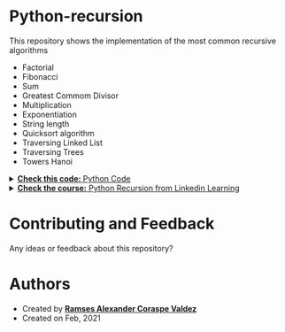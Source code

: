 # Python-recursion

This repository shows the implementation of the most common recursive algorithms

- Factorial
- Fibonacci
- Sum
- Greatest Commom Divisor
- Multiplication
- Exponentiation
- String length
- Quicksort algorithm
- Traversing Linked List
- Traversing Trees
- Towers Hanoi

<details closed>    
<summary> <a href="https://wittline.github.io/Python-recursion/code/python-recursion.html"> <strong>Check this code:</strong> Python Code </a> </summary>    
</details>

<details closed>    
<summary> <a href="https://www.linkedin.com/learning/python-recursion/the-power-of-recursion"> <strong>Check the course:</strong> Python Recursion from Linkedin Learning </a> </summary>    
</details>

# Contributing and Feedback
Any ideas or feedback about this repository?

# Authors
- Created by <a href="https://www.linkedin.com/in/ramsescoraspe"><strong>Ramses Alexander Coraspe Valdez</strong></a>
- Created on Feb, 2021

